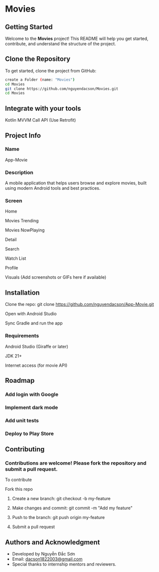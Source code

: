 # Movies

## Getting Started

Welcome to the **Movies** project! This README will help you get started, contribute, and understand the structure of the project.

## Clone the Repository

To get started, clone the project from GitHub:

```bash
create a Folder (name: "Movies")
cd Movies
git clone https://github.com/nguyendacson/Movies.git
cd Movies
```

## Integrate with your tools
Kotlin 
MVVM
Call API (Use Retrofit)

## Project Info
### Name
App-Movie

### Description
A mobile application that helps users browse and explore movies, built using modern Android tools and best practices.

### Screen
Home

Movies Trending

Movies NowPlaying

Detail

Search

Watch List

Profile

Visuals
(Add screenshots or GIFs here if available)

## Installation
Clone the repo: git clone https://github.com/nguyendacson/App-Movie.git

Open with Android Studio

Sync Gradle and run the app

### Requirements
Android Studio (Giraffe or later)

JDK 21+

Internet access (for movie API)

## Roadmap
### Add login with Google

### Implement dark mode

### Add unit tests

### Deploy to Play Store

## Contributing
### Contributions are welcome! Please fork the repository and submit a pull request.

To contribute

Fork this repo

1. Create a new branch: git checkout -b my-feature

2. Make changes and commit: git commit -m "Add my feature"

3. Push to the branch: git push origin my-feature

4. Submit a pull request

## Authors and Acknowledgment
* Developed by Nguyễn Đắc Sơn 
* Email: dacson1822003@gmail.com 
* Special thanks to internship mentors and reviewers.